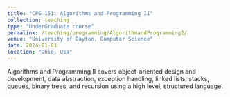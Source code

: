 ```yaml
---
title: "CPS 151: Algorithms and Programming II"
collection: teaching
type: "UnderGraduate course"
permalink: /teaching/programming/AlgorithmandProgramming2/
venue: "University of Dayton, Computer Science"
date: 2024-01-01
location: "Ohio, Usa"
---
```


Algorithms and Programming II covers object-oriented design and development, data abstraction, exception handling, linked lists, stacks, queues, binary trees, and recursion using a high level, structured language.
